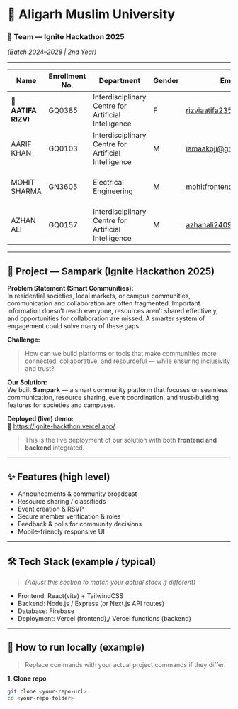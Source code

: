 # 🏫 Aligarh Muslim University

### 🔹 Team — Ignite Hackathon 2025  
*(Batch 2024–2028 | 2nd Year)*

---

| **Name**        | **Enrollment No.** | **Department**                                         | **Gender** | **Email ID**                | **Mobile No.** | **Year**           | **Role**         |
|-----------------|--------------------|--------------------------------------------------------|------------|-----------------------------|----------------|--------------------|------------------|
| 🏅 **AATIFA RIZVI** | GQ0385             | Interdisciplinary Centre for Artificial Intelligence   | F          | rizviaatifa235@gmail.com    | 9084041071     | (2024–28) 2nd Year | **Team Leader**  |
| AARIF KHAN      | GQ0103             | Interdisciplinary Centre for Artificial Intelligence   | M          | iamaakoji@gmail.com         | 8059314416     | (2024–28) 2nd Year | Member           |
| MOHIT SHARMA    | GN3605             | Electrical Engineering                                 | M          | mohitfrontendev@gmail.com   | 8477911049     | (2024–28) 2nd Year | Member           |
| AZHAN ALI       | GQ0157             | Interdisciplinary Centre for Artificial Intelligence   | M          | azhanali2409@gmail.com      | 9155477990     | (2024–28) 2nd Year | Member           |

---

## 🚀 Project — Sampark (Ignite Hackathon 2025)

**Problem Statement (Smart Communities):**  
In residential societies, local markets, or campus communities, communication and collaboration are often fragmented. Important information doesn’t reach everyone, resources aren’t shared effectively, and opportunities for collaboration are missed. A smarter system of engagement could solve many of these gaps.

**Challenge:**  
> How can we build platforms or tools that make communities more connected, collaborative, and resourceful — while ensuring inclusivity and trust?

**Our Solution:**  
We built **Sampark** — a smart community platform that focuses on seamless communication, resource sharing, event coordination, and trust-building features for societies and campuses.

**Deployed (live) demo:**  
🔗 https://ignite-hackthon.vercel.app/  
> This is the live deployment of our solution with both **frontend and backend** integrated.

---

## ✨ Features (high level)
- Announcements & community broadcast
- Resource sharing / classifieds
- Event creation & RSVP
- Secure member verification & roles
- Feedback & polls for community decisions
- Mobile-friendly responsive UI

---

## 🛠️ Tech Stack (example / typical)
> *(Adjust this section to match your actual stack if different)*  
- Frontend: React(vite) + TailwindCSS  
- Backend: Node.js / Express (or Next.js API routes)  
- Database: Firebase
- Deployment: Vercel (frontend),/ Vercel functions (backend)

---

## 🧭 How to run locally (example)
> Replace commands with your actual project commands if they differ.

**1. Clone repo**
```bash
git clone <your-repo-url>
cd <your-repo-folder>
